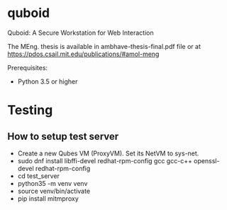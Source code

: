 # quboid
Quboid: A Secure Workstation for Web Interaction

The MEng. thesis is available in ambhave-thesis-final.pdf file or at <https://pdos.csail.mit.edu/publications/#amol-meng>

Prerequisites:
- Python 3.5 or higher



# Testing

## How to setup test server

- Create a new Qubes VM (ProxyVM). Set its NetVM to sys-net.
- sudo dnf install libffi-devel redhat-rpm-config gcc gcc-c++ openssl-devel redhat-rpm-config
- cd test_server
- python35 -m venv venv
- source venv/bin/activate
- pip install mitmproxy

